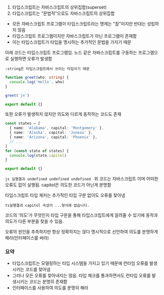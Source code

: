 1. 타입스크립트는 자바스크립트의 상위집합(superset)
2. 타입스크립트는 "문법적"으로도 자바스크립트의 상위집합

- 모든 자바스크립트 프로그램이 타입스크립트라는 명제는 "참"이지만 반대는 성립하지 않음
- 타입스크립트 프로그램이지만 자바스크립트가 아닌 프로그램이 존재함
- 이는 타입스크립트가 타입을 명시하는 추가적인 문법을 가지기 때문


아래 코드는 타입스크립트 프로그램임.
노드 같은 자바스크립트를 구동하는 프로그램으로 실행하면 오류가 발생함

`:string은 타입스크립트에서 쓰이는 타입이기 때문`
```ts
function greet(who: string) {
  console.log('Hello', who)
}

greet('jn')

export default {}
```


또한 오류가 발생하지 않지만 의도와 다르게 동작하는 코드도 존재

```ts
const states = [
  { name: 'Alabama', capital: 'Montgomery' },
  { name: 'Alaska', capital: 'Juneau' },
  { name: 'Arizona', capital: 'Phoenix' },
  // ...
]
for (const state of states) {
  console.log(state.capitol)
}

export default {}
```

`js 실행결과
undefined
undefined
undefined
`
위 코드는 자바스크립트 이며 어떠한 오류도 없이 실행됨.
capitol은 의도한 코드가 아닌게 분명함

타입스크립트 타입 체커는 추가적인 타입 구문 없이도 오류를 찾아냄


`ts실행결과
capitol 속성이 ...형식에 없습니다.
`

코드의 '의도'가 무엇인지 타입 구문을 통해 타입스크립트에게 알려줄 수 있기에 동작과 의도가 다른 부분을 찾을 수 있음.

오류의 원인을 추측하지만 항상 정확하지는 않다
명시적으로 선언하여 의도를 분명하게 해라(인터페이스를 써라)



### 요약
- 타입스크립트는 모델링하는 타입 시스템을 가지고 있기 때문에 런타임 오류를 발생시키는 코드를 찾아냄
- 그러나 모든 오류를 찾아내지는 않음. 타입 체크를 통과하면서도 런타입 오류를 발생시키는 코드는 분명히 존재함
- 인터페이스를 사용하여 의도를 분명히 해라
